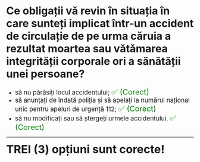 # Ce obligații vă revin în situația în care sunteți implicat într-un accident de circulație de pe urma căruia a rezultat moartea sau vătămarea integrității corporale ori a sănătății unei persoane?

- <span style="font-size: larger;">să nu părăsiți locul accidentului; <span style="color: green; font-size: larger;">✅ (Corect)</span></span>
- <span style="font-size: larger;">să anunțați de îndată poliția și să apelați la numărul național unic pentru apeluri de urgență 112; <span style="color: green; font-size: larger;">✅ (Corect)</span></span>
- <span style="font-size: larger;">să nu modificați sau să ștergeți urmele accidentului. <span style="color: green; font-size: larger;">✅ (Corect)</span></span>

---

<span style="font-size: 30px; font-weight: bold;">**TREI (3) opțiuni sunt corecte!**</span>